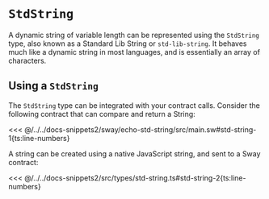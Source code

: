 # `StdString`

A dynamic string of variable length can be represented using the `StdString` type, also known as a Standard Lib String or `std-lib-string`. It behaves much like a dynamic string in most languages, and is essentially an array of characters.

## Using a `StdString`

The `StdString` type can be integrated with your contract calls. Consider the following contract that can compare and return a String:

<<< @/../../docs-snippets2/sway/echo-std-string/src/main.sw#std-string-1{ts:line-numbers}

A string can be created using a native JavaScript string, and sent to a Sway contract:

<<< @/../../docs-snippets2/src/types/std-string.ts#std-string-2{ts:line-numbers}
